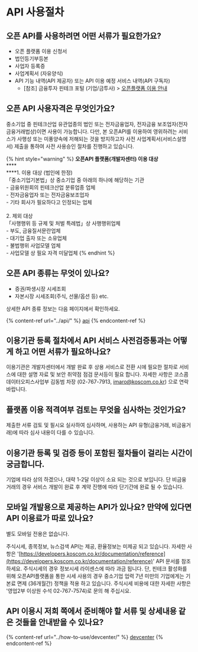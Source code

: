 # API 사용절차

## 오픈 API를 사용하려면 어떤 서류가 필요한가요?

* 오픈 플랫폼 이용 신청서
* 법인등기부등본
* 사업자 등록증
* 사업계획서 (자유양식)
* API 기능 내역(API 제공자) 또는 API 이용 예정 서비스 내역(API 구독자)
  * \[참조] 금융투자 핀테크 포털 (기업/금투사) > [오픈플랫폼 이용 안내](http://biz.koscom.co.kr/cmm/intro/introOppfUse.do)​

## 오픈 API 사용자격은 무엇인가요?

&#x20;중소기업 중 핀테크산업 유관업종의 법인 또는 전자금융업자, 전자금융 보조업자(전자금융거래법상)이면 사용이 가능합니다. 다만, 본 오픈API를 이용하여 영위하려는 서비스가 사행성 또는 미풍양속에 저해되는 것을 방지하고자 사전 사업계획서(서비스설명서) 제출을 통하여 사전 사용승인 절차를 진행하고 있습니다.

{% hint style="warning" %}
**오픈API 플랫폼(개발자센터)  이용 대상** \
****\
****1. 이용 대상   (법인에 한정)\
「중소기업기본법」상 중소기업 중 아래의 하나에 해당하는 기관 \
\-   금융위원회의 핀테크산업 분류업종 업체 \
\-   전자금융업자 또는 전자금융보조업자 \
\-   기타 회사가 필요하다고 인정되는 업체 \
\
2\. 제외 대상 \
「사행행위 등 규제 및 처벌 특례법」상 사행행위업체 \
\-   부도, 금융질서문란업체 \
\-   대기업 출자 또는 소유업체 \
\-   불법행위 사업모델 업체 \
\-   사업모델 상 필요 자격 미달업체&#x20;
{% endhint %}

## 오픈 API 종류는 무엇이 있나요?

* 증권/파생시장 시세조회
* 자본시장 시세조회(주식, 선물/옵션 등) etc.

상세한 API 종류 정보는 다음 페이지에서 확인하세요.

{% content-ref url="../api/" %}
[api](../api/)
{% endcontent-ref %}

## 이용기관 등록 절차에서 API 서비스 사전검증통과는 어떻게 하고 어떤 서류가 필요하나요?

이용기관은 개발자센터에서 개발 완료 후 상용 서비스로 전환 시에 필요한 절차로 서비스에 대한 설명 자료 및 보안 취약점 점검 문서등이 필요 합니다. 자세한 사항은 코스콤 데이터오피스사업부 김동범 차장 (02-767-7913, imaro@koscom.co.kr) 으로 연락 바랍니다.

## 플랫폼 이용 적격여부 검토는 무엇을 심사하는 것인가요?

제출한 서류 검토 및 필시요 실사하여 심사하며, 사용하는 API 유형(금융거래, 비금융거래)에 따라 심사 내용이 다를 수 있습니다.

## 이용기관 등록 및 검증 등이 포함된 절차들이 걸리는 시간이 궁금합니다.

기업에 따라 상의 하겠으나, 대략 1-2달 이상이 소요 되는 것으로 보입니다. 단 비금융 거래의 경우 서비스 개발이 완료 후 계약 진행에 따라 단기간에 완료 될 수 있습니다.

## **모바일 개발용으로 제공하는 API가 있나요? 만약에 있다면 API 이용료가 따로 있나요?** <a href="#api-2" id="api-2"></a>

별도 모바일 전용은 없습니다.&#x20;

주식시세, 종목정보, 뉴스검색 API는 제공, 환율정보는 미제공 되고 있습니다. 자세한 사항은 '[https://developers.koscom.co.kr/documentation/reference](https://developers.koscom.co.kr/documentation/reference)' API 문서를 참조하세요. 주식시세의 경우 정보시세 라이센스에 따라 과금 됩니다. 단, 핀테크 활성화를 위해 오픈API플랫폼을 통한 시세 사용의 경우 중소기업 업력 7년 미만의 기업에게는 기본료 면제 (36개월간) 정책을 적용 하고 있습니다. 주식시세 비용에 대한 자세한 사항은 '영업2부 이상원 수석 02-767-7574)로 문의 해 주십시요.

## **API 이용시 저희 쪽에서 준비해야 할 서류 및 상세내용 같은 것들을 안내받을 수 있나요?** <a href="#api-3" id="api-3"></a>

{% content-ref url="../how-to-use/devcenter/" %}
[devcenter](../how-to-use/devcenter/)
{% endcontent-ref %}
